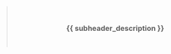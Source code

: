 > </br><h3 align="center">**{{ subheader_description }}**</h3></br>

<!--TERMINALIZE![{{ terminalizer_title }}]({{ repository.group.ansible_roles }}/{{ galaxy_info.role_name }}{{ repository.location.demo }})TERMINALIZE-->
